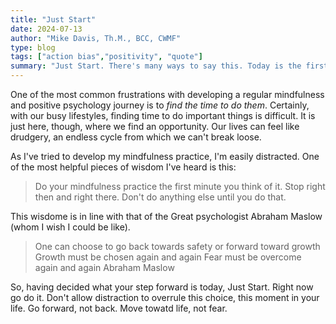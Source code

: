 ```yaml
---
title: "Just Start"
date: 2024-07-13
author: "Mike Davis, Th.M., BCC, CWMF"
type: blog
tags: ["action bias","positivity", "quote"]
summary: "Just Start. There's many ways to say this. Today is the first day of the..."
---
```

One of the most common frustrations with developing a regular mindfulness and positive psychology journey is to *find the time to do them*. Certainly, with our busy lifestyles, finding time to do important things is difficult. It is just here, though, where we find an opportunity. Our lives can feel like drudgery, an endless cycle from which we can't break loose. 

As I've tried to develop my mindfulness practice, I'm easily distracted. One of the most helpful pieces of wisdom I've heard is this:
>Do your mindfulness practice the first minute you think of it. Stop right then and right there. Don't do anything else until you do that. 

This wisdome is in line with that of the Great psychologist Abraham Maslow (whom I wish I could be like).
>One can choose to go back towards safety or forward toward growth
>Growth must be chosen again and again
>Fear must be overcome again and again
>Abraham Maslow

So, having decided what your step forward is today, Just Start. Right now go do it. Don't allow distraction to overrule this choice, this moment in your life. Go forward, not back. Move towatd life, not fear. 